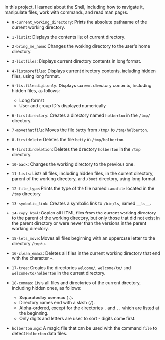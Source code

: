 In this project, I learned about the Shell, including how to navigate it, manipulate files, work with commands, and read man pages.

* `0-current_working_directory`: Prints the absolute pathname of the current working directory.
* `1-listit`: Displays the contents list of current directory.
* `2-bring_me_home`: Changes the working directory to the user's home directory.
* `3-listfiles`: Displays current directory contents in long format.
* `4-listmorefiles`: Displays current directory contents, including hidden files, using long format.
* `5-listfilesdigitonly`: Displays current directory contents, including hidden files, as follows:

   * Long format
   * User and group ID's displayed numerically

* `6-firstdirectory`: Creates a directory named `holberton` in the `/tmp/` directory.
* `7-movethatfile`: Moves the file `betty` from `/tmp/` to `/tmp/holberton`.
* `8-firstdelete`: Deletes the file `betty` in `/tmp/holberton`.
* `9-firstdirdeletion`: Deletes the directory `holberton` in the `/tmp` directory.
* `10-back`: Changes the working directory to the previous one.
* `11-lists`: Lists all files, including hidden files, in the current directory, parent of the working directory, and `/boot` directory, using long format.
* `12-file_type`: Prints the type of the file named `iamafile` located in the `/tmp` directory.
* `13-symbolic_link`: Creates a symbolic link to `/bin/ls`, named `__ls__`.
* `14-copy_html`: Copies all HTML files from the current working directory to the parent of the working directory, but only those that did not exist in the parent directory or were newer than the versions in the parent working directory.
* `15-lets_move`: Moves all files beginning with an uppercase letter to the directory `/tmp/u`.
* `16-clean_emacs`: Deletes all files in the current working directory that end with the character `~`.
* `17-tree`: Creates the directories `welcome/`, `welcome/to/` and `welcome/to/holberton` in the current directory.
* `18-commas`: Lists all files and directories of the current directory, including hidden ones, as follows:

   * Separated by commas (`,`).
   * Directory names end with a slash (`/`).
   * Alpha-ordered, except for the directories `.` and `..` which are listed at the beginning.
   * Only digits and letters are used to sort - digits come first.

* `holberton.mgc`: A magic file that can be used with the command `file` to detect `Holberton` data files.

